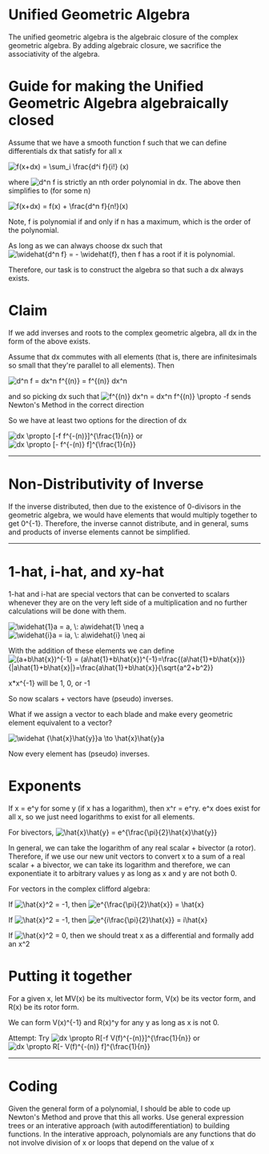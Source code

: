 # Unified Geometric Algebra

The unified geometric algebra is the algebraic closure of the complex geometric algebra.  By adding algebraic closure, we sacrifice the associativity of the algebra.

# Guide for making the Unified Geometric Algebra algebraically closed

Assume that we have a smooth function f such that we can define differentials dx that satisfy for all x

<img src="https://latex.codecogs.com/svg.latex?f(x&plus;dx)&space;=&space;\sum_i&space;\frac{d^i&space;f}{i!}&space;(x)" title="f(x+dx) = \sum_i \frac{d^i f}{i!} (x)" />

where <img src="https://latex.codecogs.com/svg.latex?d^n&space;f" title="d^n f" /> is strictly an nth order polynomial in dx.  The above then simplifies to (for some n)

<img src="https://latex.codecogs.com/svg.latex?f(x&plus;dx)&space;=&space;f(x)&space;&plus;&space;\frac{d^n&space;f}{n!}(x)" title="f(x+dx) = f(x) + \frac{d^n f}{n!}(x)" />

Note, f is polynomial if and only if n has a maximum, which is the order of the polynomial.

As long as we can always choose dx such that <img src="https://latex.codecogs.com/svg.latex?\widehat{d^n&space;f}&space;=&space;-&space;\widehat{f}" title="\widehat{d^n f} = - \widehat{f}" />, then f has a root if it is polynomial.

Therefore, our task is to construct the algebra so that such a dx always exists.

# Claim

If we add inverses and roots to the complex geometric algebra, all dx in the form of the above exists.

Assume that dx commutes with all elements (that is, there are infinitesimals so small that they're parallel to all elements).  Then

<img src="https://latex.codecogs.com/svg.latex?d^n&space;f&space;=&space;dx^n&space;f^{(n)}&space;=&space;f^{(n)}&space;dx^n" title="d^n f = dx^n f^{(n)} = f^{(n)} dx^n" />

and so picking dx such that <img src="https://latex.codecogs.com/svg.latex?f^{(n)}&space;dx^n&space;=&space;dx^n&space;f^{(n)}&space;\propto&space;-f" title="f^{(n)} dx^n = dx^n f^{(n)} \propto -f" /> sends Newton's Method in the correct direction

So we have at least two options for the direction of dx

<img src="https://latex.codecogs.com/svg.latex?dx&space;\propto&space;[-f&space;f^{-(n)}]^{\frac{1}{n}}" title="dx \propto [-f f^{-(n)}]^{\frac{1}{n}}" /> or <img src="https://latex.codecogs.com/svg.latex?dx&space;\propto&space;[-&space;f^{-(n)}&space;f]^{\frac{1}{n}}" title="dx \propto [- f^{-(n)} f]^{\frac{1}{n}}" />

---

# Non-Distributivity of Inverse

If the inverse distributed, then due to the existence of 0-divisors in the geometric algebra, we would have elements that would multiply together to get 0^{-1}.  Therefore, the inverse cannot distribute, and in general, sums and products of inverse elements cannot be simplified.

---

# 1-hat, i-hat, and xy-hat

1-hat and i-hat are special vectors that can be converted to scalars whenever they are on the very left side of a multiplication and no further calculations will be done with them.

<img src="https://latex.codecogs.com/svg.latex?\inline&space;\widehat{1}a&space;=&space;a,&space;\:&space;a\widehat{1}&space;\neq&space;a" title="\widehat{1}a = a, \: a\widehat{1} \neq a" />

<img src="https://latex.codecogs.com/svg.latex?\inline&space;\widehat{i}a&space;=&space;ia,&space;\:&space;a\widehat{i}&space;\neq&space;ai" title="\widehat{i}a = ia, \: a\widehat{i} \neq ai" />

With the addition of these elements we can define <img src="https://latex.codecogs.com/svg.latex?\inline&space;(a&plus;b\hat{x})^{-1}&space;=&space;(a\hat{1}&plus;b\hat{x})^{-1}=\frac{(a\hat{1}&plus;b\hat{x})}{|a\hat{1}&plus;b\hat{x}|}=\frac{a\hat{1}&plus;b\hat{x}}{\sqrt{a^2&plus;b^2}}" title="(a+b\hat{x})^{-1} = (a\hat{1}+b\hat{x})^{-1}=\frac{(a\hat{1}+b\hat{x})}{|a\hat{1}+b\hat{x}|}=\frac{a\hat{1}+b\hat{x}}{\sqrt{a^2+b^2}}" />

x*x^{-1} will be 1, 0, or -1

So now scalars + vectors have (pseudo) inverses.

What if we assign a vector to each blade and make every geometric element equivalent to a vector?

<img src="https://latex.codecogs.com/svg.latex?\inline&space;\widehat&space;{\hat{x}\hat{y}}a&space;\to&space;\hat{x}\hat{y}a" title="\widehat {\hat{x}\hat{y}}a \to \hat{x}\hat{y}a" />

Now every element has (pseudo) inverses.

# Exponents

If x = e^y for some y (if x has a logarithm), then x^r = e^ry.  e^x does exist for all x, so we just need logarithms to exist for all elements.

For bivectors, <img src="https://latex.codecogs.com/svg.latex?\inline&space;\hat{x}\hat{y}&space;=&space;e^{\frac{\pi}{2}\hat{x}\hat{y}}" title="\hat{x}\hat{y} = e^{\frac{\pi}{2}\hat{x}\hat{y}}" />

In general, we can take the logarithm of any real scalar + bivector (a rotor).  Therefore, if we use our new unit vectors to convert x to a sum of a real scalar + a bivector, we can take its logarithm and therefore, we can exponentiate it to arbitrary values y as long as x and y are not both 0.

For vectors in the complex clifford algebra:

If <img src="https://latex.codecogs.com/svg.latex?\inline&space;\hat{x}^2&space;=&space;-1" title="\hat{x}^2 = -1" />, then <img src="https://latex.codecogs.com/svg.latex?\inline&space;e^{\frac{\pi}{2}\hat{x}}&space;=&space;\hat{x}" title="e^{\frac{\pi}{2}\hat{x}} = \hat{x}" />

If <img src="https://latex.codecogs.com/svg.latex?\inline&space;\hat{x}^2&space;=&space;-1" title="\hat{x}^2 = -1" />, then <img src="https://latex.codecogs.com/svg.latex?\inline&space;e^{i\frac{\pi}{2}\hat{x}}&space;=&space;i\hat{x}" title="e^{i\frac{\pi}{2}\hat{x}} = i\hat{x}" />

If <img src="https://latex.codecogs.com/svg.latex?\inline&space;\hat{x}^2&space;=&space;0" title="\hat{x}^2 = 0" />, then we should treat x as a differential and formally add an x^2

# Putting it together

For a given x, let MV(x) be its multivector form, V(x) be its vector form, and R(x) be its rotor form.

We can form V(x)^{-1} and R(x)^y for any y as long as x is not 0.

Attempt:  Try <img src="https://latex.codecogs.com/svg.latex?\inline&space;dx&space;\propto&space;R[-f&space;V(f)^{-(n)}]^{\frac{1}{n}}" title="dx \propto R[-f V(f)^{-(n)}]^{\frac{1}{n}}" /> or <img src="https://latex.codecogs.com/svg.latex?\inline&space;dx&space;\propto&space;R[-&space;V(f)^{-(n)}&space;f]^{\frac{1}{n}}" title="dx \propto R[- V(f)^{-(n)} f]^{\frac{1}{n}}" />

---

# Coding

Given the general form of a polynomial, I should be able to code up Newton's Method and prove that this all works.  Use general expression trees or an interative approach (with autodifferentiation) to building functions.  In the interative approach, polynomials are any functions that do not involve division of x or loops that depend on the value of x
